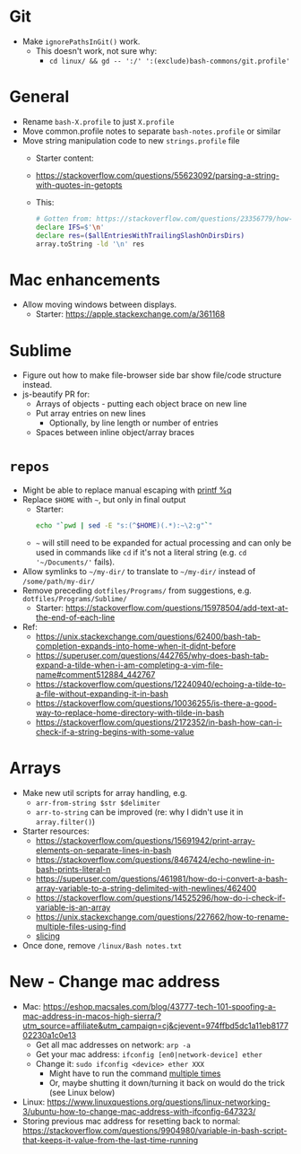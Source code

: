 # Git

* Make `ignorePathsInGit()` work.
    - This doesn't work, not sure why:
        + `cd linux/ && gd -- ':/' ':(exclude)bash-commons/git.profile'`

# General

* Rename `bash-X.profile` to just `X.profile`
* Move common.profile notes to separate `bash-notes.profile` or similar
* Move string manipulation code to new `strings.profile` file
    - Starter content:
    - https://stackoverflow.com/questions/55623092/parsing-a-string-with-quotes-in-getopts
    - This:

        ```bash
        # Gotten from: https://stackoverflow.com/questions/23356779/how-can-i-store-the-find-command-results-as-an-array-in-bash/54561526
        declare IFS=$'\n'
        declare res=($allEntriesWithTrailingSlashOnDirsDirs)
        array.toString -ld '\n' res
        ```

# Mac enhancements

* Allow moving windows between displays.
    - Starter: https://apple.stackexchange.com/a/361168

# Sublime

* Figure out how to make file-browser side bar show file/code structure instead.
* js-beautify PR for:
    - Arrays of objects - putting each object brace on new line
    - Put array entries on new lines
        + Optionally, by line length or number of entries
    - Spaces between inline object/array braces

# `repos`

* Might be able to replace manual escaping with [printf %q](https://stackoverflow.com/questions/589149/bash-script-to-cd-to-directory-with-spaces-in-pathname)
* Replace `$HOME` with `~`, but only in final output
    - Starter:
        ```bash
        echo "`pwd | sed -E "s:(^$HOME)(.*):~\2:g"`"
        ```
    - `~` will still need to be expanded for actual processing and can only be used in commands like `cd` if it's not a literal string (e.g. `cd '~/Documents/'` fails).
* Allow symlinks to `~/my-dir/` to translate to `~/my-dir/` instead of `/some/path/my-dir/`
* Remove preceding `dotfiles/Programs/` from suggestions, e.g. `dotfiles/Programs/Sublime/`
    - Starter: https://stackoverflow.com/questions/15978504/add-text-at-the-end-of-each-line
* Ref:
    - https://unix.stackexchange.com/questions/62400/bash-tab-completion-expands-into-home-when-it-didnt-before
    - https://superuser.com/questions/442765/why-does-bash-tab-expand-a-tilde-when-i-am-completing-a-vim-file-name#comment512884_442767
    - https://stackoverflow.com/questions/12240940/echoing-a-tilde-to-a-file-without-expanding-it-in-bash
    - https://stackoverflow.com/questions/10036255/is-there-a-good-way-to-replace-home-directory-with-tilde-in-bash
    - https://stackoverflow.com/questions/2172352/in-bash-how-can-i-check-if-a-string-begins-with-some-value

# Arrays

* Make new util scripts for array handling, e.g.
    - `arr-from-string $str $delimiter`
    - `arr-to-string` can be improved (re: why I didn't use it in `array.filter()`)
* Starter resources:
    - https://stackoverflow.com/questions/15691942/print-array-elements-on-separate-lines-in-bash
    - https://stackoverflow.com/questions/8467424/echo-newline-in-bash-prints-literal-n
    - https://superuser.com/questions/461981/how-do-i-convert-a-bash-array-variable-to-a-string-delimited-with-newlines/462400
    - https://stackoverflow.com/questions/14525296/how-do-i-check-if-variable-is-an-array
    - https://unix.stackexchange.com/questions/227662/how-to-rename-multiple-files-using-find
    - [slicing](https://stackoverflow.com/questions/1335815/how-to-slice-an-array-in-bash)
* Once done, remove `/linux/Bash notes.txt`

# New - Change mac address

* Mac: https://eshop.macsales.com/blog/43777-tech-101-spoofing-a-mac-address-in-macos-high-sierra/?utm_source=affiliate&utm_campaign=cj&cjevent=974ffbd5dc1a11eb817702230a1c0e13
    - Get all mac addresses on network: `arp -a`
    - Get your mac address: `ifconfig [en0|network-device] ether`
    - Change it: `sudo ifconfig <device> ether XXX`
        + Might have to run the command [multiple times](https://www.reddit.com/r/mac/comments/jzjzoc/changing_mac_address_on_2020_mbp_w_macos_big_sur/)
        + Or, maybe shutting it down/turning it back on would do the trick (see Linux below)
* Linux: https://www.linuxquestions.org/questions/linux-networking-3/ubuntu-how-to-change-mac-address-with-ifconfig-647323/
* Storing previous mac address for resetting back to normal: https://stackoverflow.com/questions/9904980/variable-in-bash-script-that-keeps-it-value-from-the-last-time-running
